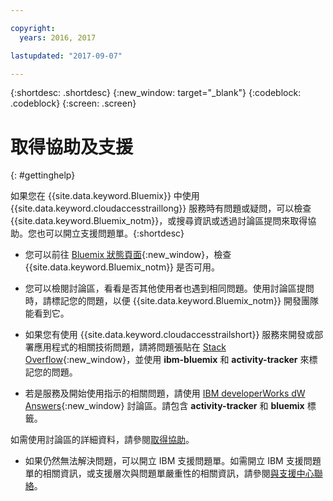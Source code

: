 ```yaml
---

copyright:
  years: 2016, 2017

lastupdated: "2017-09-07"

---
```



{:shortdesc: .shortdesc}
{:new_window: target="_blank"}
{:codeblock: .codeblock}
{:screen: .screen}


# 取得協助及支援
{: #gettinghelp}

如果您在 {{site.data.keyword.Bluemix}} 中使用 {{site.data.keyword.cloudaccesstraillong}} 服務時有問題或疑問，可以檢查 {{site.data.keyword.Bluemix_notm}}，或搜尋資訊或透過討論區提問來取得協助。您也可以開立支援問題單。{:shortdesc}

* 您可以前往 [Bluemix 狀態頁面](https://developer.ibm.com/bluemix/support/#status){:new_window}，檢查 {{site.data.keyword.Bluemix_notm}} 是否可用。

* 您可以檢閱討論區，看看是否其他使用者也遇到相同問題。使用討論區提問時，請標記您的問題，以便 {{site.data.keyword.Bluemix_notm}} 開發團隊能看到它。
<!--Insert the appropriate Stack Overflow tag for your service for <service_keyword> in URL and text below:  -->
  * 如果您有使用 {{site.data.keyword.cloudaccesstrailshort}} 服務來開發或部署應用程式的相關技術問題，請將問題張貼在 [Stack Overflow](http://stackoverflow.com/search?q=activity-tracker+ibm-bluemix){:new_window}，並使用 **ibm-bluemix** 和 **activity-tracker** 來標記您的問題。
<!--Insert the appropriate dW Answers tag for your service for <service_keyword> in URL below:  -->
  * 若是服務及開始使用指示的相關問題，請使用 [IBM developerWorks dW Answers](https://developer.ibm.com/answers/topics/activity-tracker/?smartspace=bluemix){:new_window} 討論區。請包含 **activity-tracker** 和 **bluemix** 標籤。

如需使用討論區的詳細資料，請參閱[取得協助](https://www.{DomainName}/docs/support/index.html#getting-help)。

* 如果仍然無法解決問題，可以開立 IBM 支援問題單。如需開立 IBM 支援問題單的相關資訊，或支援層次與問題單嚴重性的相關資訊，請參閱[與支援中心聯絡](https://www.{DomainName}/docs/support/index.html#contacting-support)。

